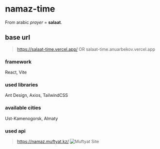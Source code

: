 # namaz-time  
From arabic _prayer_ = **salaat**.

## base url
> https://salaat-time.vercel.app/
OR
> salaat-time.anuarbekov.vercel.app
### framework
React, Vite

### used libraries
Ant Design, Axios, TailwindCSS

### available cities
Ust-Kamenogorsk, Almaty

### used api
>  https://namaz.muftyat.kz/
![Muftyat Site](https://github.com/Anuarbekov/namaz-time/assets/68756607/931e92f2-8b83-4d48-ba36-f58b75fb7b3a)
